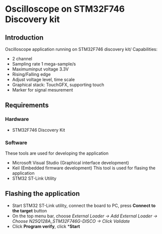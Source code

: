 # Oscilloscope on STM32F746 Discovery kit

## Introduction
Oscilloscope application running on STM32F746 discovery kit/
Capabilities:
* 2 channel 
* Sampling rate 1 mega-sample/s
* Maximuminput voltage 3.3V
* Rising/Falling edge 
* Adjust voltage level, time scale
* Graphical stack: TouchGFX, supporting touch 
* Marker for signal mesurement 
## Requirements 
### Hardware
* STM32F746 Discovery Kit
### Software
These tools are used for developing the application 
* Microsoft Visual Studio (Graphical interface development)
* Keil (Embedded firmware development)
This tool is used for flasing the application 
* STM32 ST-Link Utility
## Flashing the application 
* Start STM32 ST-Link utility, connect the board to PC, press **Connect to the target** button
* On the top menu bar, choose *External Loader -> Add External Loader -> Choose N25Q128A_STM32F746G-DISCO -> Click Validate*
* Click **Program verify**, click ***Start**
